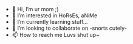- 👋 Hi, I’m ur mom ;)
- 👀 I’m interested in HoRsEs, aNiMe
- 🌱 I’m currently learning stuff...
- 💞️ I’m looking to collaborate on -snorts cutely-
- 📫 How to reach me Luvs shut up~

<!---
SimeonAndSolomon/SimeonAndSolomon is a ✨ special ✨ repository because its `README.md` (this file) appears on your GitHub profile.
You can click the Preview link to take a look at your changes.
--->
